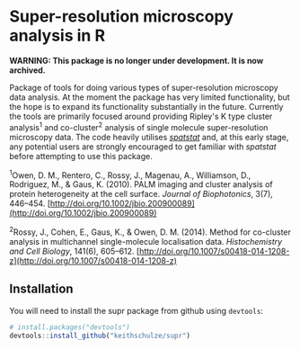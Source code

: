 # Super-resolution microscopy analysis in R

__WARNING: This package is no longer under development. It is now archived.__

Package of tools for doing various types of super-resolution microscopy data analysis. At the moment the package has very limited functionality, but the hope is to expand its functionality substantially in the future. Currently the tools are primarily focused around providing Ripley's K type cluster analysis<sup>1</sup> and co-cluster<sup>2</sup> analysis of single molecule super-resolution microscopy data. The code heavily utilises [_spatstat_](http://spatstat.github.io/) and, at this early stage, any potential users are strongly encouraged to get familiar with _spatstat_ before attempting to use this package.

<sup>1</sup>Owen, D. M., Rentero, C., Rossy, J., Magenau, A., Williamson, D., Rodriguez, M., & Gaus, K. (2010). PALM imaging and cluster analysis of protein heterogeneity at the cell surface. _Journal of Biophotonics_, 3(7), 446–454. [http://doi.org/10.1002/jbio.200900089](http://doi.org/10.1002/jbio.200900089)

<sup>2</sup>Rossy, J., Cohen, E., Gaus, K., & Owen, D. M. (2014). Method for co-cluster analysis in multichannel single-molecule localisation data. _Histochemistry and Cell Biology_, 141(6), 605–612. [http://doi.org/10.1007/s00418-014-1208-z](http://doi.org/10.1007/s00418-014-1208-z)

## Installation
You will need to install the supr package from github using `devtools`:

```R
# install.packages("devtools")
devtools::install_github("keithschulze/supr")
```
